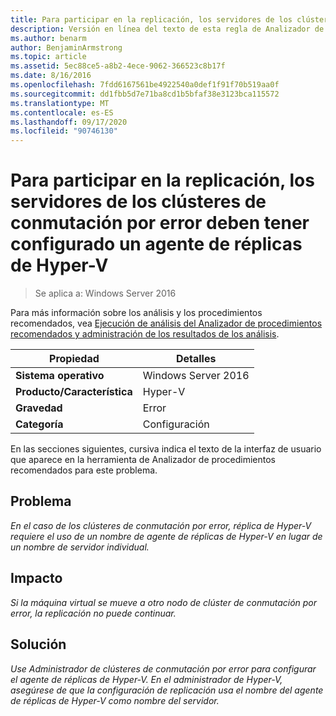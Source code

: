 ```yaml
---
title: Para participar en la replicación, los servidores de los clústeres de conmutación por error deben tener configurado un agente de réplicas de Hyper-V
description: Versión en línea del texto de esta regla de Analizador de procedimientos recomendados.
ms.author: benarm
author: BenjaminArmstrong
ms.topic: article
ms.assetid: 5ec88ce5-a8b2-4ece-9062-366523c8b17f
ms.date: 8/16/2016
ms.openlocfilehash: 7fdd6167561be4922540a0def1f91f70b519aa0f
ms.sourcegitcommit: dd1fbb5d7e71ba8cd1b5bfaf38e3123bca115572
ms.translationtype: MT
ms.contentlocale: es-ES
ms.lasthandoff: 09/17/2020
ms.locfileid: "90746130"
---
```

# <a name="to-participate-in-replication-servers-in-failover-clusters-must-have-a-hyper-v-replica-broker-configured"></a>Para participar en la replicación, los servidores de los clústeres de conmutación por error deben tener configurado un agente de réplicas de Hyper-V

>Se aplica a: Windows Server 2016

Para más información sobre los análisis y los procedimientos recomendados, vea [Ejecución de análisis del Analizador de procedimientos recomendados y administración de los resultados de los análisis](https://go.microsoft.com/fwlink/p/?LinkID=223177).

|Propiedad|Detalles|
|-|-|
|**Sistema operativo**|Windows Server 2016|
|**Producto/Característica**|Hyper-V|
|**Gravedad**|Error|
|**Categoría**|Configuración|

En las secciones siguientes, cursiva indica el texto de la interfaz de usuario que aparece en la herramienta de Analizador de procedimientos recomendados para este problema.

## <a name="issue"></a>Problema
*En el caso de los clústeres de conmutación por error, réplica de Hyper-V requiere el uso de un nombre de agente de réplicas de Hyper-V en lugar de un nombre de servidor individual.*

## <a name="impact"></a>Impacto
*Si la máquina virtual se mueve a otro nodo de clúster de conmutación por error, la replicación no puede continuar.*

## <a name="resolution"></a>Solución
*Use Administrador de clústeres de conmutación por error para configurar el agente de réplicas de Hyper-V. En el administrador de Hyper-V, asegúrese de que la configuración de replicación usa el nombre del agente de réplicas de Hyper-V como nombre del servidor.*



